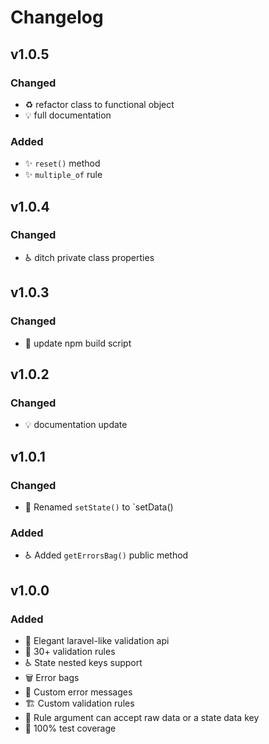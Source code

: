 # Changelog
## v1.0.5
### Changed
- :recycle: refactor class to functional object
- :bulb: full documentation
### Added
- :sparkles: `reset()` method
- :sparkles: `multiple_of` rule

## v1.0.4
### Changed
- :wheelchair: ditch private class properties

## v1.0.3
### Changed
- :hammer: update npm build script
 
## v1.0.2
### Changed
- :bulb: documentation update

## v1.0.1
### Changed
- :truck: Renamed `setState()` to `setData()
### Added
- :wheelchair: Added `getErrorsBag()` public method

## v1.0.0
### Added
- :lipstick: Elegant laravel-like validation api
- :seedling: 30+ validation rules
- :wheelchair: State nested keys support
- :wastebasket: Error bags
- :speech_balloon: Custom error messages
- :building_construction: Custom validation rules
- :goal_net: Rule argument can accept raw data or a state data key
- :test_tube: 100% test coverage
